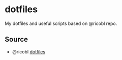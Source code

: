 # dotfiles
My dotfiles and useful scripts based on @ricobl repo.




## Source

- @ricobl [dotfiles](https://github.com/ricobl/dotfiles)

